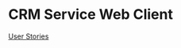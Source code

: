 # CRM Service Web Client

[User Stories](https://github.com/silesnet/crm-web-client/wiki/CRM-User-Stories)
